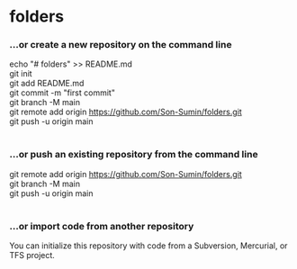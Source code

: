 # folders

### …or create a new repository on the command line    
echo "# folders" >> README.md    
git init   
git add README.md    
git commit -m "first commit"   
git branch -M main    
git remote add origin https://github.com/Son-Sumin/folders.git   
git push -u origin main    
<br>

### …or push an existing repository from the command line    
git remote add origin https://github.com/Son-Sumin/folders.git    
git branch -M main   
git push -u origin main   
<br>

### …or import code from another repository    
You can initialize this repository with code from a Subversion, Mercurial, or TFS project.    

